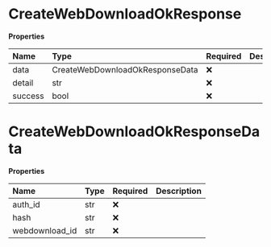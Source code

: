 # CreateWebDownloadOkResponse

**Properties**

| Name    | Type                            | Required | Description |
| :------ | :------------------------------ | :------- | :---------- |
| data    | CreateWebDownloadOkResponseData | ❌       |             |
| detail  | str                             | ❌       |             |
| success | bool                            | ❌       |             |

# CreateWebDownloadOkResponseData

**Properties**

| Name           | Type | Required | Description |
| :------------- | :--- | :------- | :---------- |
| auth_id        | str  | ❌       |             |
| hash           | str  | ❌       |             |
| webdownload_id | str  | ❌       |             |
